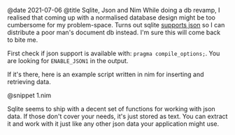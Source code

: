 @date 2021-07-06
@title Sqlite, Json and Nim
While doing a db revamp, I realised that coming up with a normalised database design might be too cumbersome for my problem-space. Turns out sqlite [supports json](https://www.sqlite.org/json1.html) so I can distribute a poor man's document db instead. I'm sure this will come back to bite me.

First check if json support is available with: `pragma compile_options;`. You are looking for `ENABLE_JSON1` in the output.

If it's there, here is an example script written in nim for inserting and retrieving data.

@snippet 1.nim

Sqlite seems to ship with a decent set of functions for working with json data. If those don't cover your needs, it's just stored as text. You can extract it and work with it just like any other json data your application might use.
